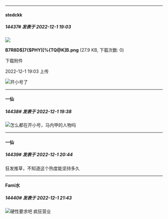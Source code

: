 

*****

####  stedckk  
##### 14437#       发表于 2022-12-1 19:03

<img src="https://img.saraba1st.com/forum/202212/01/190311f5mbyff42exllcfj.png" referrerpolicy="no-referrer">

<strong>B7R8D$]7{$PHY)[%{TQ@K]B.png</strong> (27.9 KB, 下载次数: 0)

下载附件

2022-12-1 19:03 上传

<img src="https://static.saraba1st.com/image/smiley/face2017/067.png" referrerpolicy="no-referrer">开小号了



*****

####  一仙  
##### 14438#       发表于 2022-12-1 19:38

<img src="https://static.saraba1st.com/image/smiley/face2017/067.png" referrerpolicy="no-referrer">怎么都在开小号，马内甲的人物吗



*****

####  一仙  
##### 14439#       发表于 2022-12-1 20:44

狂发推草，不知道这个热度能坚持多久



*****

####  Fami水  
##### 14440#       发表于 2022-12-1 21:43

<img src="https://static.saraba1st.com/image/smiley/face2017/067.png" referrerpolicy="no-referrer">硬性要求吧 疯狂营业

